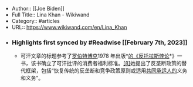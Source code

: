 - Author:: [[Joe Biden]]
- Full Title:: Lina Khan - Wikiwand
- Category:: #articles
- URL:: https://www.wikiwand.com/en/Lina_Khan
- ### Highlights first synced by #Readwise [[February 7th, 2023]]
    - 可汗文章的标题参考了[罗伯特博克](/en/Robert_Bork "罗伯特博克")1978 年出版*[的《反托拉斯悖论](/en/The_Antitrust_Paradox "反托拉斯悖论")*》一书，该书确立了可汗批评的消费者福利标准。[[8]](#cite_note-NewYorker20212-8)她提出了反垄断政策的替代框架，包括“恢复传统的反垄断和竞争政策原则或适用[共同承运人的](/en/Common_carrier "公共承运人")义务和义务”。
